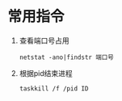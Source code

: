 # 常用指令

1. 查看端口号占用

    ``` shell
    netstat -ano|findstr 端口号
    ```

2. 根据pid结束进程

    ``` shell
    taskkill /f /pid ID
    ```

    